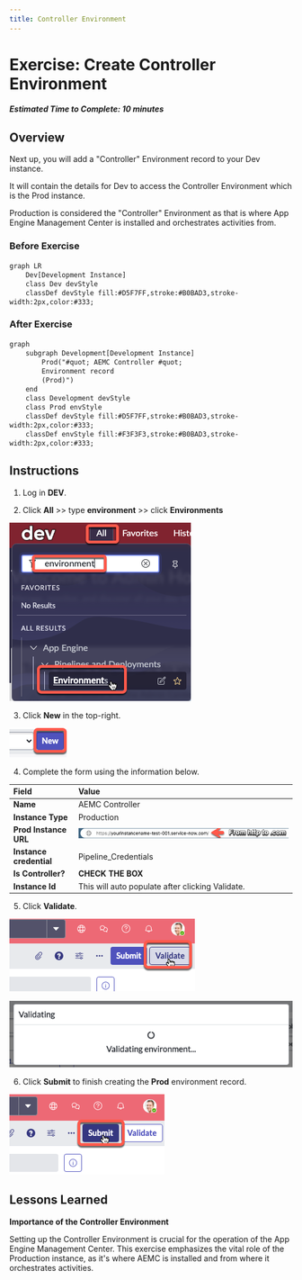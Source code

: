 ```yaml
---
title: Controller Environment
---
```


# Exercise: Create Controller Environment

##### Estimated Time to Complete: 10 minutes

## Overview

Next up, you will add a "Controller" Environment record to your Dev instance.  

It will contain the details for Dev to access the Controller Environment which is the Prod instance.

Production is considered the "Controller" Environment as that is where App Engine Management Center is installed and orchestrates activities from. 


### Before Exercise
``` mermaid
graph LR
    Dev[Development Instance]
    class Dev devStyle
    classDef devStyle fill:#D5F7FF,stroke:#B0BAD3,stroke-width:2px,color:#333;
```


### After Exercise

``` mermaid
graph 
    subgraph Development[Development Instance]
        Prod("#quot; AEMC Controller #quot;
        Environment record
        (Prod)")
    end
    class Development devStyle
    class Prod envStyle
    classDef devStyle fill:#D5F7FF,stroke:#B0BAD3,stroke-width:2px,color:#333;
    classDef envStyle fill:#F3F3F3,stroke:#B0BAD3,stroke-width:2px,color:#333;
```


## Instructions

1. Log in **DEV**.


2. Click **All** >> type **environment** >> click **Environments** 

![relative](/img/lab-aemc/2023-07-05-09-45-11.png)

3. Click **New** in the top-right.

![relative](/img/lab-aemc/2023-06-30-15-19-10.png)

4. Complete the form using the information below. 

|Field | Value 
|:---|:---
|**Name** | AEMC Controller 
|**Instance Type**| Production 
|**Prod Instance URL** | ![](/img/lab-aemc/2023-08-10-13-17-01.png)
|**Instance credential** | Pipeline_Credentials 
|**Is Controller?** | **CHECK THE BOX**
|**Instance Id** | This will auto populate after clicking Validate.

5. Click **Validate**.

![relative](/img/lab-aemc/2023-07-11-16-01-35.png)

![relative](/img/lab-aemc/2023-07-05-13-56-23.png)

6. Click **Submit** to finish creating the **Prod** environment record.

![relative](/img/lab-aemc/2023-07-11-15-59-53.png)

## Lessons Learned

 **Importance of the Controller Environment**
 
 Setting up the Controller Environment is crucial for the operation of the App Engine Management Center. This exercise emphasizes the vital role of the Production instance, as it's where AEMC is installed and from where it orchestrates activities.
